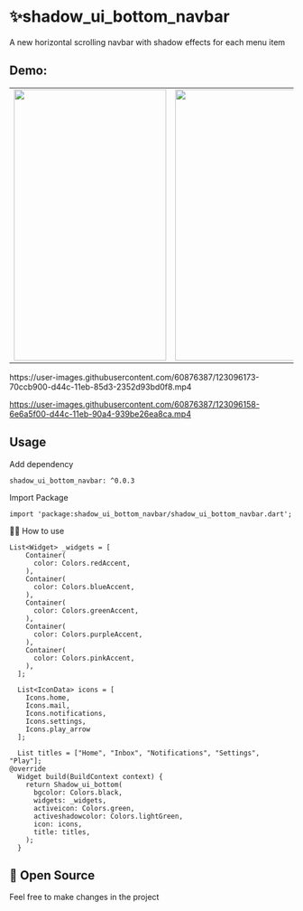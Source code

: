 # ✨shadow_ui_bottom_navbar

A new horizontal scrolling navbar with shadow effects for each menu item

## Demo:

<table>
  <tr>
    <td><img src="https://user-images.githubusercontent.com/60876387/123099251-a4f5a900-d44f-11eb-9265-1a7582658f83.jpg" width=270 height=480></td>
    <td><img src="https://user-images.githubusercontent.com/60876387/123099246-a45d1280-d44f-11eb-97a5-14605654b5c5.jpg" width=270 height=480></td>
  </tr>
 </table>
 <!-- <video  controls src="https://user-images.githubusercontent.com/60876387/123096173-70ccb900-d44c-11eb-85d3-2352d93bd0f8.mp4">
</video>
 <video  controls src="https://user-images.githubusercontent.com/60876387/123096158-6e6a5f00-d44c-11eb-90a4-939be26ea8ca.mp4">
</video> -->
https://user-images.githubusercontent.com/60876387/123096173-70ccb900-d44c-11eb-85d3-2352d93bd0f8.mp4

https://user-images.githubusercontent.com/60876387/123096158-6e6a5f00-d44c-11eb-90a4-939be26ea8ca.mp4

## Usage

Add dependency

```
shadow_ui_bottom_navbar: ^0.0.3
```

Import Package

```
import 'package:shadow_ui_bottom_navbar/shadow_ui_bottom_navbar.dart';
```

👩‍💻 How to use

```
List<Widget> _widgets = [
    Container(
      color: Colors.redAccent,
    ),
    Container(
      color: Colors.blueAccent,
    ),
    Container(
      color: Colors.greenAccent,
    ),
    Container(
      color: Colors.purpleAccent,
    ),
    Container(
      color: Colors.pinkAccent,
    ),
  ];

  List<IconData> icons = [
    Icons.home,
    Icons.mail,
    Icons.notifications,
    Icons.settings,
    Icons.play_arrow
  ];

  List titles = ["Home", "Inbox", "Notifications", "Settings", "Play"];
@override
  Widget build(BuildContext context) {
    return Shadow_ui_bottom(
      bgcolor: Colors.black,
      widgets: _widgets,
      activeicon: Colors.green,
      activeshadowcolor: Colors.lightGreen,
      icon: icons,
      title: titles,
    );
  }
```

## 🌟 Open Source

Feel free to make changes in the project

